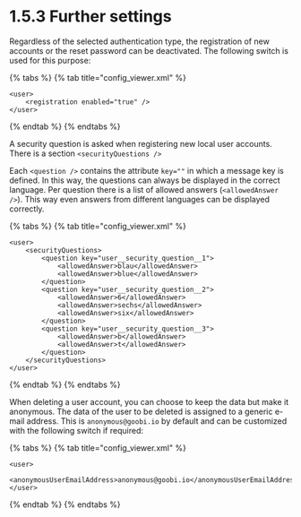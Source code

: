 # 1.5.3 Further settings

Regardless of the selected authentication type, the registration of new accounts or the reset password can be deactivated. The following switch is used for this purpose:

{% tabs %}
{% tab title="config\_viewer.xml" %}
```markup
<user>
    <registration enabled="true" />
</user>
```
{% endtab %}
{% endtabs %}

A security question is asked when registering new local user accounts. There is a section `<securityQuestions />`

Each `<question />` contains the attribute `key=""` in which a message key is defined. In this way, the questions can always be displayed in the correct language. Per question there is a list of allowed answers \(`<allowedAnswer />`\). This way even answers from different languages can be displayed correctly. 

{% tabs %}
{% tab title="config\_viewer.xml" %}
```markup
<user>
    <securityQuestions>
        <question key="user__security_question__1">
            <allowedAnswer>blau</allowedAnswer>
            <allowedAnswer>blue</allowedAnswer>
        </question>
        <question key="user__security_question__2">
            <allowedAnswer>6</allowedAnswer>
            <allowedAnswer>sechs</allowedAnswer>
            <allowedAnswer>six</allowedAnswer>
        </question>
        <question key="user__security_question__3">
            <allowedAnswer>b</allowedAnswer>
            <allowedAnswer>t</allowedAnswer>
        </question>
    </securityQuestions>
</user>
```
{% endtab %}
{% endtabs %}

When deleting a user account, you can choose to keep the data but make it anonymous. The data of the user to be deleted is assigned to a generic e-mail address. This is `anonymous@goobi.io` by default and can be customized with the following switch if required:

{% tabs %}
{% tab title="config\_viewer.xml" %}
```markup
<user>
    <anonymousUserEmailAddress>anonymous@goobi.io</anonymousUserEmailAddress>
</user>
```
{% endtab %}
{% endtabs %}

